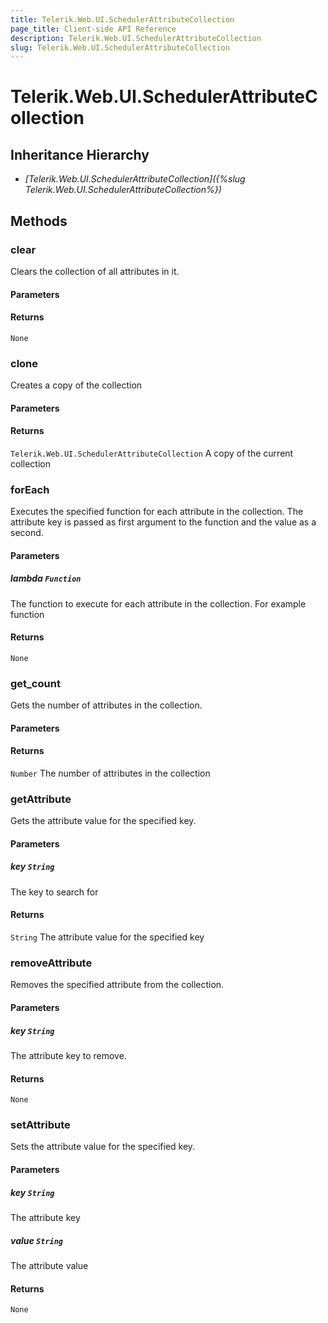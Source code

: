 ```yaml
---
title: Telerik.Web.UI.SchedulerAttributeCollection
page_title: Client-side API Reference
description: Telerik.Web.UI.SchedulerAttributeCollection
slug: Telerik.Web.UI.SchedulerAttributeCollection
---
```


# Telerik.Web.UI.SchedulerAttributeCollection  

## Inheritance Hierarchy

* *[Telerik.Web.UI.SchedulerAttributeCollection]({%slug Telerik.Web.UI.SchedulerAttributeCollection%})*


## Methods

###  clear

Clears the collection of all attributes in it.

#### Parameters

#### Returns

`None` 

### clone

Creates a copy of the collection

#### Parameters

#### Returns

`Telerik.Web.UI.SchedulerAttributeCollection`  A copy of the current collection 

### forEach

Executes the specified function for each attribute in the collection. The attribute key is passed as first argument to the function and the value as a second.

#### Parameters

##### lambda `Function`

 The function to execute for each attribute in the collection. For example function

#### Returns

`None` 

### get_count

Gets the number of attributes in the collection.

#### Parameters

#### Returns

`Number`  The number of attributes in the collection 

### getAttribute

Gets the attribute value for the specified key.

#### Parameters

##### key `String`

 The key to search for 

#### Returns

`String`  The attribute value for the specified key

### removeAttribute

Removes the specified attribute from the collection.

#### Parameters

##### key `String`

 The attribute key to remove. 

#### Returns

`None` 

### setAttribute

Sets the attribute value for the specified key.

#### Parameters

##### key `String`

 The attribute key 

##### value `String`

 The attribute value 

#### Returns

`None` 



